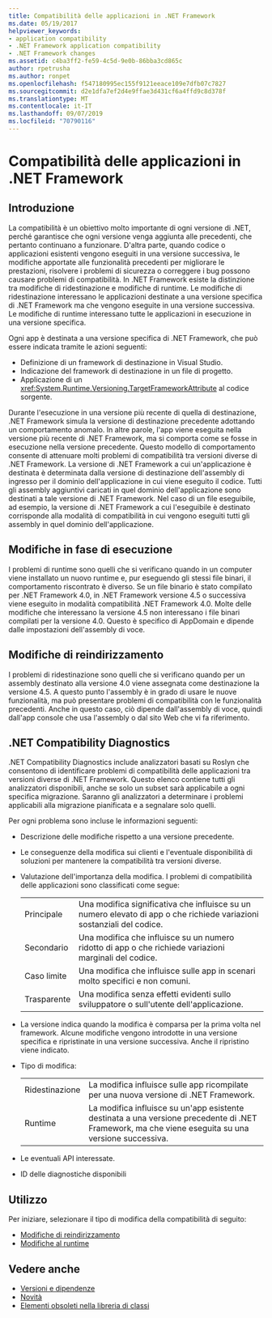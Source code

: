 ```yaml
---
title: Compatibilità delle applicazioni in .NET Framework
ms.date: 05/19/2017
helpviewer_keywords:
- application compatibility
- .NET Framework application compatibility
- .NET Framework changes
ms.assetid: c4ba3ff2-fe59-4c5d-9e0b-86bba3cd865c
author: rpetrusha
ms.author: ronpet
ms.openlocfilehash: f547180995ec155f9121eeace109e7dfb07c7827
ms.sourcegitcommit: d2e1dfa7ef2d4e9ffae3d431cf6a4ffd9c8d378f
ms.translationtype: MT
ms.contentlocale: it-IT
ms.lasthandoff: 09/07/2019
ms.locfileid: "70790116"
---
```

# <a name="application-compatibility-in-the-net-framework"></a>Compatibilità delle applicazioni in .NET Framework

## <a name="introduction"></a>Introduzione
La compatibilità è un obiettivo molto importante di ogni versione di .NET, perché garantisce che ogni versione venga aggiunta alle precedenti, che pertanto continuano a funzionare. D'altra parte, quando codice o applicazioni esistenti vengono eseguiti in una versione successiva, le modifiche apportate alle funzionalità precedenti per migliorare le prestazioni, risolvere i problemi di sicurezza o correggere i bug possono causare problemi di compatibilità. In .NET Framework esiste la distinzione tra modifiche di ridestinazione e modifiche di runtime. Le modifiche di ridestinazione interessano le applicazioni destinate a una versione specifica di .NET Framework ma che vengono eseguite in una versione successiva. Le modifiche di runtime interessano tutte le applicazioni in esecuzione in una versione specifica.

Ogni app è destinata a una versione specifica di .NET Framework, che può essere indicata tramite le azioni seguenti:

- Definizione di un framework di destinazione in Visual Studio.
- Indicazione del framework di destinazione in un file di progetto.
- Applicazione di un <xref:System.Runtime.Versioning.TargetFrameworkAttribute> al codice sorgente.

Durante l'esecuzione in una versione più recente di quella di destinazione, .NET Framework simula la versione di destinazione precedente adottando un comportamento anomalo. In altre parole, l'app viene eseguita nella versione più recente di .NET Framework, ma si comporta come se fosse in esecuzione nella versione precedente. Questo modello di comportamento consente di attenuare molti problemi di compatibilità tra versioni diverse di .NET Framework. La versione di .NET Framework a cui un'applicazione è destinata è determinata dalla versione di destinazione dell'assembly di ingresso per il dominio dell'applicazione in cui viene eseguito il codice. Tutti gli assembly aggiuntivi caricati in quel dominio dell'applicazione sono destinati a tale versione di .NET Framework. Nel caso di un file eseguibile, ad esempio, la versione di .NET Framework a cui l'eseguibile è destinato corrisponde alla modalità di compatibilità in cui vengono eseguiti tutti gli assembly in quel dominio dell'applicazione.

## <a name="runtime-changes"></a>Modifiche in fase di esecuzione

I problemi di runtime sono quelli che si verificano quando in un computer viene installato un nuovo runtime e, pur eseguendo gli stessi file binari, il comportamento riscontrato è diverso. Se un file binario è stato compilato per .NET Framework 4.0, in .NET Framework versione 4.5 o successiva viene eseguito in modalità compatibilità .NET Framework 4.0. Molte delle modifiche che interessano la versione 4.5 non interessano i file binari compilati per la versione 4.0. Questo è specifico di AppDomain e dipende dalle impostazioni dell'assembly di voce.

## <a name="retargeting-changes"></a>Modifiche di reindirizzamento

I problemi di ridestinazione sono quelli che si verificano quando per un assembly destinato alla versione 4.0 viene assegnata come destinazione la versione 4.5. A questo punto l'assembly è in grado di usare le nuove funzionalità, ma può presentare problemi di compatibilità con le funzionalità precedenti. Anche in questo caso, ciò dipende dall'assembly di voce, quindi dall'app console che usa l'assembly o dal sito Web che vi fa riferimento.

## <a name="net-compatibility-diagnostics"></a>.NET Compatibility Diagnostics

.NET Compatibility Diagnostics include analizzatori basati su Roslyn che consentono di identificare problemi di compatibilità delle applicazioni tra versioni diverse di .NET Framework. Questo elenco contiene tutti gli analizzatori disponibili, anche se solo un subset sarà applicabile a ogni specifica migrazione. Saranno gli analizzatori a determinare i problemi applicabili alla migrazione pianificata e a segnalare solo quelli.

Per ogni problema sono incluse le informazioni seguenti:

- Descrizione delle modifiche rispetto a una versione precedente.

- Le conseguenze della modifica sui clienti e l'eventuale disponibilità di soluzioni per mantenere la compatibilità tra versioni diverse.

- Valutazione dell'importanza della modifica. I problemi di compatibilità delle applicazioni sono classificati come segue:

    |   |   |
    |---|---|
    |Principale|Una modifica significativa che influisce su un numero elevato di app o che richiede variazioni sostanziali del codice.|
    |Secondario|Una modifica che influisce su un numero ridotto di app o che richiede variazioni marginali del codice.|
    |Caso limite|Una modifica che influisce sulle app in scenari molto specifici e non comuni.|
    |Trasparente|Una modifica senza effetti evidenti sullo sviluppatore o sull'utente dell'applicazione.|

- La versione indica quando la modifica è comparsa per la prima volta nel framework. Alcune modifiche vengono introdotte in una versione specifica e ripristinate in una versione successiva. Anche il ripristino viene indicato.

- Tipo di modifica:

    |   |   |
    |---|---|
    |Ridestinazione|La modifica influisce sulle app ricompilate per una nuova versione di .NET Framework.|
    |Runtime|La modifica influisce su un'app esistente destinata a una versione precedente di .NET Framework, ma che viene eseguita su una versione successiva.|

- Le eventuali API interessate.

- ID delle diagnostiche disponibili

## <a name="usage"></a>Utilizzo
Per iniziare, selezionare il tipo di modifica della compatibilità di seguito:

- [Modifiche di reindirizzamento](./retargeting/index.md)
- [Modifiche al runtime](./runtime/index.md)

## <a name="see-also"></a>Vedere anche

- [Versioni e dipendenze](versions-and-dependencies.md)
- [Novità](../whats-new/index.md)
- [Elementi obsoleti nella libreria di classi](../whats-new/whats-obsolete.md)
